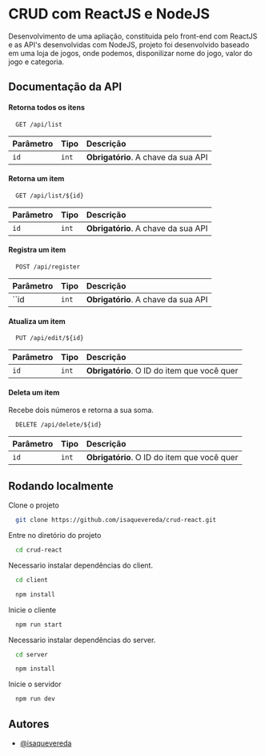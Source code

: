 
# CRUD com ReactJS e NodeJS

Desenvolvimento de uma apliação, constituida pelo front-end com ReactJS e as API's desenvolvidas com NodeJS, projeto foi desenvolvido baseado em uma loja de jogos, onde podemos, disponilizar nome do jogo, valor do jogo e categoria.


## Documentação da API

#### Retorna todos os itens

```http
  GET /api/list
```

| Parâmetro   | Tipo       | Descrição                           |
| :---------- | :--------- | :---------------------------------- |
| `id` | `int` | **Obrigatório**. A chave da sua API |

#### Retorna um item

```http
  GET /api/list/${id}
```

| Parâmetro   | Tipo       | Descrição                           |
| :---------- | :--------- | :---------------------------------- |
| `id` | `int` | **Obrigatório**. A chave da sua API |

#### Registra um item

```http
  POST /api/register
```

| Parâmetro   | Tipo       | Descrição                           |
| :---------- | :--------- | :---------------------------------- |
| ``id` ` | `int` | **Obrigatório**. A chave da sua API |

#### Atualiza um item

```http
  PUT /api/edit/${id}
```

| Parâmetro   | Tipo       | Descrição                                   |
| :---------- | :--------- | :------------------------------------------ |
| `id`      | `int` | **Obrigatório**. O ID do item que você quer |

#### Deleta um item

Recebe dois números e retorna a sua soma.

```http
  DELETE /api/delete/${id}
```

| Parâmetro   | Tipo       | Descrição                                   |
| :---------- | :--------- | :------------------------------------------ |
| `id`      | `int` | **Obrigatório**. O ID do item que você quer |




## Rodando localmente

Clone o projeto

```bash
  git clone https://github.com/isaquevereda/crud-react.git
```

Entre no diretório do projeto

```bash
  cd crud-react
```

Necessario instalar dependências do client.

```bash
  cd client
```

```bash
  npm install
```

Inicie o cliente

```bash
  npm run start
```

Necessario instalar dependências do server.

```bash
  cd server
```

```bash
  npm install
```

Inicie o servidor

```bash
  npm run dev
```
## Autores

- [@isaquevereda](https://github.com/isaquevereda)

